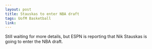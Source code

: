 ```yaml
---
layout: post
title: Stauskas to enter NBA draft
tags: UofM Basketball
link: 
---
```


Still waiting for more details, but ESPN is reporting that Nik Stauskas is going to enter the NBA draft.
